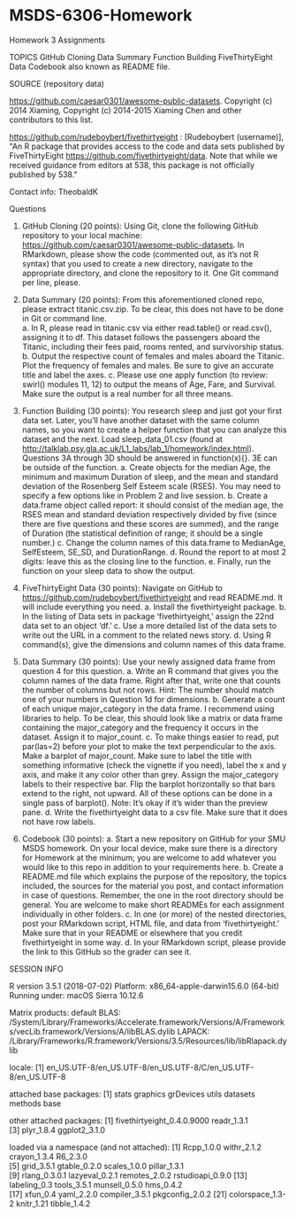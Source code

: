 # MSDS-6306-Homework
Homework 3 Assignments

TOPICS
GitHub Cloning 
Data Summary 
Function Building 
FiveThirtyEight Data 
Codebook also known as README file.

SOURCE (repository data)

https://github.com/caesar0301/awesome-public-datasets.  Copyright (c) 2014 Xiaming, Copyright (c) 2014-2015 Xiaming Chen and other contributors to this list.

https://github.com/rudeboybert/fivethirtyeight : [Rudeboybert (username)], "An R package that provides access to the code and data sets published by FiveThirtyEight https://github.com/fivethirtyeight/data. Note that while we received guidance from editors at 538, this package is not officially published by 538."

Contact info: 
TheobaldK


Questions
1.	GitHub Cloning (20 points): Using Git, clone the following GitHub repository to your local machine: https://github.com/caesar0301/awesome-public-datasets.  In RMarkdown, please show the code (commented out, as it’s not R syntax) that you used to create a new directory, navigate to the appropriate directory, and clone the repository to it.  One Git command per line, please.

2.	Data Summary (20 points): From this aforementioned cloned repo, please extract titanic.csv.zip.  To be clear, this does not have to be done in Git or command line.  
a.	In R, please read in titanic.csv via either read.table() or read.csv(), assigning it to df.  This dataset follows the passengers aboard the Titanic, including their fees paid, rooms rented, and survivorship status.
b.	Output the respective count of females and males aboard the Titanic. Plot the frequency of females and males.  Be sure to give an accurate title and label the axes.
c.	Please use one apply function (to review: swirl() modules 11, 12) to output the means of Age, Fare, and Survival.  Make sure the output is a real number for all three means.

3.	Function Building (30 points): You research sleep and just got your first data set.  Later, you’ll have another dataset with the same column names, so you want to create a helper function that you can analyze this dataset and the next.  Load sleep_data_01.csv (found at http://talklab.psy.gla.ac.uk/L1_labs/lab_1/homework/index.html).  Questions 3A through 3D should be answered in function(x){}.  3E can be outside of the function. 
a.	Create objects for the median Age, the minimum and maximum Duration of sleep, and the mean and standard deviation of the Rosenberg Self Esteem scale (RSES).  You may need to specify a few options like in Problem 2 and live session.
b.	Create a data.frame object called report: it should consist of the median age, the RSES mean and standard deviation respectively divided by five (since there are five questions and these scores are summed), and the range of Duration (the statistical definition of range; it should be a single number.)
c.	Change the column names of this data.frame to MedianAge, SelfEsteem, SE_SD, and DurationRange.
d.	Round the report to at most 2 digits: leave this as the closing line to the function.
e.	Finally, run the function on your sleep data to show the output.

4.	FiveThirtyEight Data (30 points): Navigate on GitHub to https://github.com/rudeboybert/fivethirtyeight and read README.md. It will include everything you need. 
a.	Install the fivethirtyeight package.
b.	In the listing of Data sets in package ‘fivethirtyeight,’ assign the 22nd data set to an object ‘df.’
c.	Use a more detailed list of the data sets to write out the URL in a comment to the related news story.
d.	Using R command(s), give the dimensions and column names of this data frame.

5.	Data Summary (30 points): Use your newly assigned data frame from question 4 for this question. 
a.	Write an R command that gives you the column names of the data frame.  Right after that, write one that counts the number of columns but not rows.  Hint: The number should match one of your numbers in Question 1d for dimensions.
b.	Generate a count of each unique major_category in the data frame.  I recommend using libraries to help.  To be clear, this should look like a matrix or data frame containing the major_category and the frequency it occurs in the dataset.  Assign it to major_count.
c.	To make things easier to read, put par(las=2) before your plot to make the text perpendicular to the axis.  Make a barplot of major_count.  Make sure to label the title with something informative (check the vignette if you need), label the x and y axis, and make it any color other than grey.  Assign the major_category labels to their respective bar.  Flip the barplot horizontally so that bars extend to the right, not upward.  All of these options can be done in a single pass of barplot(). Note: It’s okay if it’s wider than the preview pane.
d.	Write the fivethirtyeight data to a csv file.  Make sure that it does not have row labels.

6.	Codebook (30 points): 
a.	Start a new repository on GitHub for your SMU MSDS homework.  On your local device, make sure there is a directory for Homework at the minimum; you are welcome to add whatever you would like to this repo in addition to your requirements here.
b.	Create a README.md file which explains the purpose of the repository, the topics included, the sources for the material you post, and contact information in case of questions. Remember, the one in the root directory should be general.  You are welcome to make short READMEs for each assignment individually in other folders.
c.	In one (or more) of the nested directories, post your RMarkdown script, HTML file, and data from ‘fivethirtyeight.’  Make sure that in your README or elsewhere that you credit fivethirtyeight in some way.
d.	In your RMarkdown script, please provide the link to this GitHub so the grader can see it.


SESSION INFO

R version 3.5.1 (2018-07-02)
Platform: x86_64-apple-darwin15.6.0 (64-bit)
Running under: macOS Sierra 10.12.6

Matrix products: default
BLAS: /System/Library/Frameworks/Accelerate.framework/Versions/A/Frameworks/vecLib.framework/Versions/A/libBLAS.dylib
LAPACK: /Library/Frameworks/R.framework/Versions/3.5/Resources/lib/libRlapack.dylib

locale:
[1] en_US.UTF-8/en_US.UTF-8/en_US.UTF-8/C/en_US.UTF-8/en_US.UTF-8

attached base packages:
[1] stats     graphics  grDevices utils     datasets  methods   base     

other attached packages:
[1] fivethirtyeight_0.4.0.9000 readr_1.3.1               
[3] plyr_1.8.4                 ggplot2_3.1.0             

loaded via a namespace (and not attached):
 [1] Rcpp_1.0.0       withr_2.1.2      crayon_1.3.4     R6_2.3.0        
 [5] grid_3.5.1       gtable_0.2.0     scales_1.0.0     pillar_1.3.1    
 [9] rlang_0.3.0.1    lazyeval_0.2.1   remotes_2.0.2    rstudioapi_0.9.0
[13] labeling_0.3     tools_3.5.1      munsell_0.5.0    hms_0.4.2       
[17] xfun_0.4         yaml_2.2.0       compiler_3.5.1   pkgconfig_2.0.2 
[21] colorspace_1.3-2 knitr_1.21       tibble_1.4.2    


